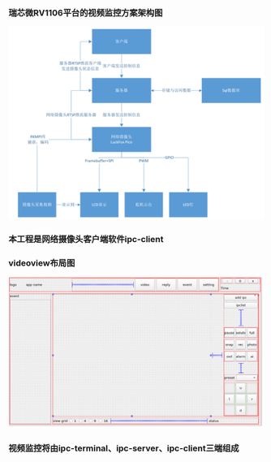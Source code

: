 ### 瑞芯微RV1106平台的视频监控方案架构图
![Alt text](瑞芯微RV1106平台的视频监控方案架构图.png)

### 本工程是网络摄像头客户端软件ipc-client

### videoview布局图

![Alt text](videoview布局.png)

### 视频监控将由ipc-terminal、ipc-server、ipc-client三端组成
